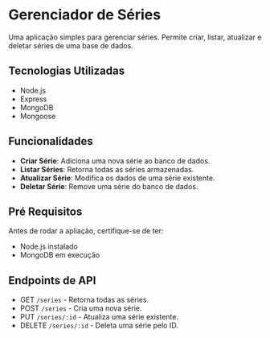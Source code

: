 # Gerenciador de Séries
Uma aplicação simples para gerenciar séries. Permite criar, listar, atualizar e deletar séries de uma base de dados.

## Tecnologias Utilizadas
- Node.js
- Express
- MongoDB
- Mongoose

## Funcionalidades 
- **Criar Série**: Adiciona uma nova série ao banco de dados.
- **Listar Séries**: Retorna todas as séries armazenadas.
- **Atualizar Série**: Modifica os dados de uma série existente.
- **Deletar Série**: Remove uma série do banco de dados.

## Pré Requisitos
Antes de rodar a apliação, certifique-se de ter:
- Node.js instalado
- MongoDB em execução

## Endpoints de API 
* GET `/series` - Retorna todas as séries.
* POST `/series` - Cria uma nova série.
* PUT `/series/:id` - Atualiza uma série existente.
* DELETE `/series/:id` - Deleta uma série pelo ID.

